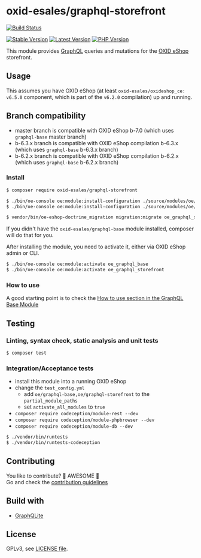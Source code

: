 # oxid-esales/graphql-storefront

[![Build Status](https://img.shields.io/github/workflow/status/OXID-eSales/graphql-storefront-module/CI?logo=github-actions&style=for-the-badge)](https://github.com/OXID-eSales/graphql-storefront-module/actions)

[![Stable Version](https://img.shields.io/packagist/v/OXID-eSales/graphql-storefront?style=for-the-badge&logo=composer&label=stable)](https://packagist.org/packages/oxid-esales/graphql-storefront)
[![Latest Version](https://img.shields.io/packagist/v/OXID-eSales/graphql-storefront?style=for-the-badge&logo=composer&label=latest&include_prereleases&color=orange)](https://packagist.org/packages/oxid-esales/graphql-storefront)
[![PHP Version](https://img.shields.io/packagist/php-v/oxid-esales/graphql-storefront?style=for-the-badge)](https://github.com/oxid-esales/graphql-storefront-module)

This module provides [GraphQL](https://www.graphql.org) queries and mutations for the [OXID eShop](https://www.oxid-esales.com/) storefront.

## Usage

This assumes you have OXID eShop (at least `oxid-esales/oxideshop_ce: v6.5.0` component, which is part of the `v6.2.0` compilation) up and running.

## Branch compatibility

* master branch is compatible with OXID eShop b-7.0 (which uses `graphql-base` master branch)
* b-6.3.x branch is compatible with OXID eShop compilation b-6.3.x (which uses `graphql-base` b-6.3.x branch)
* b-6.2.x branch is compatible with OXID eShop compilation b-6.2.x (which uses `graphql-base` b-6.2.x branch)

### Install

```bash
$ composer require oxid-esales/graphql-storefront

$ ./bin/oe-console oe:module:install-configuration ./source/modules/oe/graphql-base
$ ./bin/oe-console oe:module:install-configuration ./source/modules/oe/graphql-storefront

$ vendor/bin/oe-eshop-doctrine_migration migration:migrate oe_graphql_storefront
```

If you didn't have the `oxid-esales/graphql-base` module installed, composer will do that for you.

After installing the module, you need to activate it, either via OXID eShop admin or CLI.

```bash
$ ./bin/oe-console oe:module:activate oe_graphql_base
$ ./bin/oe-console oe:module:activate oe_graphql_storefront
```

### How to use

A good starting point is to check the [How to use section in the GraphQL Base Module](https://github.com/OXID-eSales/graphql-base-module/#how-to-use)

## Testing

### Linting, syntax check, static analysis and unit tests

```bash
$ composer test
```

### Integration/Acceptance tests

- install this module into a running OXID eShop
- change the `test_config.yml`
  - add `oe/graphql-base,oe/graphql-storefront` to the `partial_module_paths`
  - set `activate_all_modules` to `true`
- `composer require codeception/module-rest --dev`
- `composer require codeception/module-phpbrowser --dev`
- `composer require codeception/module-db --dev`

```bash
$ ./vendor/bin/runtests
$ ./vendor/bin/runtests-codeception
```

## Contributing

You like to contribute? 🙌 AWESOME 🙌\
Go and check the [contribution guidelines](CONTRIBUTING.md)

## Build with

- [GraphQLite](https://graphqlite.thecodingmachine.io/)

## License

GPLv3, see [LICENSE file](LICENSE).

